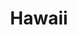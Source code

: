 ---
title: "Hawaii"
hashtag: hawaii
borders:
  - Pacific Ocean
layout: hashtag
subdivision-of:
  - United States
tags:
  - State
  - United States
---